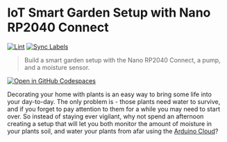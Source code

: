 # IoT Smart Garden Setup with Nano RP2040 Connect

[![Lint](https://github.com/RyanLua/Arduino-Plant-Watering-Kit/actions/workflows/lint.yml/badge.svg)](https://github.com/RyanLua/Arduino-Plant-Watering-Kit/actions/workflows/lint.yml) [![Sync Labels](https://github.com/RyanLua/Arduino-Plant-Watering-Kit/actions/workflows/sync-labels.yml/badge.svg)](https://github.com/RyanLua/Arduino-Plant-Watering-Kit/actions/workflows/sync-labels.yml)

> Build a smart garden setup with the Nano RP2040 Connect, a pump, and a moisture sensor.

[![Open in GitHub Codespaces](https://github.com/codespaces/badge.svg)](https://codespaces.new/RyanLua/Arduino-Plant-Watering-Kit/tree/codespaces?quickstart=1)

Decorating your home with plants is an easy way to bring some life into your day-to-day. The only problem is - those plants need water to survive, and if you forget to pay attention to them for a while you may need to start over. So instead of staying ever vigilant, why not spend an afternoon creating a setup that will let you both monitor the amount of moisture in your plants soil, and water your plants from afar using the [Arduino Cloud](https://docs.arduino.cc/cloud/iot-cloud)?
